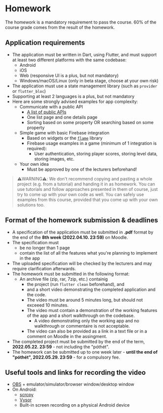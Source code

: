 
# Homework

The homework is a mandatory requirement to pass the course. 60% of the course grade comes from the result of the homework.

## Application requirements

- The application must be written in Dart, using Flutter, and must support at least two different platforms with the same codebase:
  - Android
  - iOS
  - Web (responsive UI is a plus, but not mandatory)
  - Windows/macOS/Linux (only in beta stage, choose at your own risk)
- The application must use a state management library (such as `provider` or `flutter_bloc`)
- Supporting at least 2 languages is a plus, but not mandatory
- Here are some strongly advised examples for app complexity:
    - Communicate with a public API
       - [A list of public APIs]([https://github.com/public-apis/public-apis](https://github.com/public-apis/public-apis))
       - One list page and one details page
       - Sorting based on some property OR searching based on some property
     - Simple game with basic Firebase integration
       - Based on widgets or the [`flame`](https://pub.dev/packages/flame) library
       - Firebase usage examples in a game (minimum of 1 integration is required):
         - User authentication, storing player scores, storing level data, storing images, etc.
     - Your own idea
       - Must be approved by one of the lecturers beforehand!

> ⚠️WARNING⚠️: We don't recommend copying and pasting a whole project (e.g. from a tutorial) and handing it in as homework. You can use tutorials and follow approaches presented in them of course, just try to come up with your own code as well. You can safely use examples from this course, provided that you come up with your own solutions too.

## Format of the homework submission & deadlines

 - A specification of the application must be submitted in **.pdf** format by the end of the **8th week (2022.04.10. 23:59)** on Moodle.
 - The specification must
   - be no longer than 1 page
   - contain the list of all the features what you're planning to implement in the app
 - The uploaded specification will be checked by the lecturers and may require clarification afterwards.
 - The homework must be submitted in the following format:
   - An archive file (zip, rar, 7zip, etc.) containig
     -  the project (run `flutter clean` beforehand), and
     -  and a short video demonstrating the completed application and the code.
       - The video must be around 5 minutes long, but should not exceeed 10 minutes.
       - The video must contain a demonstration of the working features of the app and a short walkthrough on the codebase.
         - A video demonstrating only the working app and no walkthrough or commentaire is not acceptable. 
       - The video can also be provided as a link in a text file or in a comment on Moodle in the assingment.
 - The completed project must be submitted by the end of the term, **2022.05.22. 23:59** - not including the "póthét".
 - The homework can be submitted up to one week later - **until the end of "póthét", 2022.05.29. 23:59** - for a compulsory fee.

## Useful tools and links for recording the video

- [OBS](https://obsproject.com/) + emulator/simulator/browser window/desktop window
- On Android:
  - [scrcpy](https://github.com/Genymobile/scrcpy)
  - [Vysor](https://www.vysor.io/)
  - Built-in screen recording on a physical Android device
